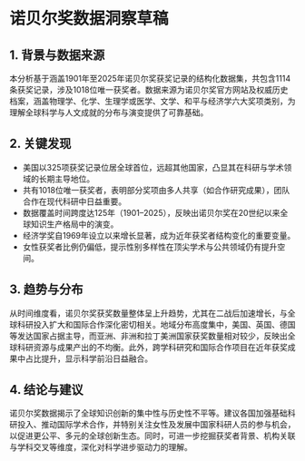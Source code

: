 # 诺贝尔奖数据洞察草稿

## 1. 背景与数据来源  
本分析基于涵盖1901年至2025年诺贝尔奖获奖记录的结构化数据集，共包含1114条获奖记录，涉及1018位唯一获奖者。数据来源为诺贝尔奖官方网站及权威历史档案，涵盖物理学、化学、生理学或医学、文学、和平与经济学六大奖项类别，为理解全球科学与人文成就的分布与演变提供了可靠基础。

## 2. 关键发现  
- 美国以325项获奖记录位居全球首位，远超其他国家，凸显其在科研与学术领域的长期主导地位。  
- 共有1018位唯一获奖者，表明部分奖项由多人共享（如合作研究成果），团队合作在现代科研中日益重要。  
- 数据覆盖时间跨度达125年（1901–2025），反映出诺贝尔奖在20世纪以来全球知识生产格局中的演变。  
- 经济学奖自1969年设立以来增长显著，成为近年获奖者结构变化的重要变量。  
- 女性获奖者比例仍偏低，提示性别多样性在顶尖学术与公共领域仍有提升空间。  

## 3. 趋势与分布  
从时间维度看，诺贝尔奖获奖数量整体呈上升趋势，尤其在二战后加速增长，与全球科研投入扩大和国际合作深化密切相关。地域分布高度集中，美国、英国、德国等发达国家占据主导，而亚洲、非洲和拉丁美洲国家获奖数量相对较少，反映出全球科研资源与成果产出的不均衡。此外，跨学科研究和国际合作项目在近年获奖成果中占比提升，显示科学前沿日益融合。

## 4. 结论与建议  
诺贝尔奖数据揭示了全球知识创新的集中性与历史性不平等。建议各国加强基础科研投入、推动国际学术合作，并特别关注女性及发展中国家科研人员的参与机会，以促进更公平、多元的全球创新生态。同时，可进一步挖掘获奖者背景、机构关联与学科交叉等维度，深化对科学进步驱动力的理解。